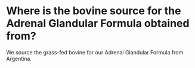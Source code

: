 # Where is the bovine source for the Adrenal Glandular Formula obtained from?

We source the grass-fed bovine for our Adrenal Glandular Formula from Argentina.